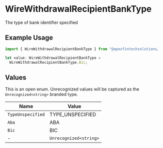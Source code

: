 # WireWithdrawalRecipientBankType

The type of bank identifier specified

## Example Usage

```typescript
import { WireWithdrawalRecipientBankType } from "@apexfintechsolutions/ascend-sdk/models/components";

let value: WireWithdrawalRecipientBankType =
  WireWithdrawalRecipientBankType.Bic;
```

## Values

This is an open enum. Unrecognized values will be captured as the `Unrecognized<string>` branded type.

| Name                   | Value                  |
| ---------------------- | ---------------------- |
| `TypeUnspecified`      | TYPE_UNSPECIFIED       |
| `Aba`                  | ABA                    |
| `Bic`                  | BIC                    |
| -                      | `Unrecognized<string>` |